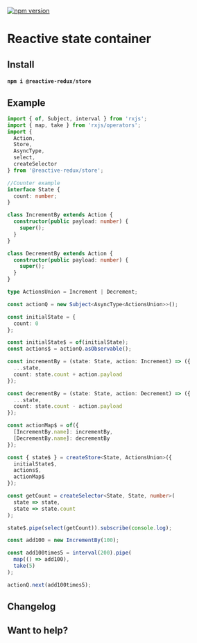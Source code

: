 [![npm version](https://badge.fury.io/js/%40reactive-redux%2Fstore.svg)](https://badge.fury.io/js/%40reactive-redux%2Fstore)

# Reactive state container

## Install

#### `npm i @reactive-redux/store`

## Example

```typescript
import { of, Subject, interval } from 'rxjs';
import { map, take } from 'rxjs/operators';
import {
  Action,
  Store,
  AsyncType,
  select,
  createSelector
} from '@reactive-redux/store';

//Counter example
interface State {
  count: number;
}

class IncrementBy extends Action {
  constructor(public payload: number) {
    super();
  }
}

class DecrementBy extends Action {
  constructor(public payload: number) {
    super();
  }
}

type ActionsUnion = Increment | Decrement;

const actionQ = new Subject<AsyncType<ActionsUnion>>();

const initialState = {
  count: 0
};

const initialState$ = of(initialState);
const actions$ = actionQ.asObservable();

const incrementBy = (state: State, action: Increment) => ({
  ...state,
  count: state.count + action.payload
});

const decrementBy = (state: State, action: Decrement) => ({
  ...state,
  count: state.count - action.payload
});

const actionMap$ = of({
  [IncrementBy.name]: incrementBy,
  [DecrementBy.name]: decrementBy
});

const { state$ } = createStore<State, ActionsUnion>({
  initialState$,
  actions$,
  actionMap$
});

const getCount = createSelector<State, State, number>(
  state => state,
  state => state.count
);

state$.pipe(select(getCount)).subscribe(console.log);

const add100 = new IncrementBy(100);

const add100times5 = interval(200).pipe(
  map(() => add100),
  take(5)
);

actionQ.next(add100times5);
```

## Changelog

## Want to help?
